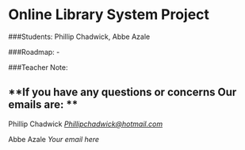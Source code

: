 # **Online Library System Project**

###Students: Phillip Chadwick, Abbe Azale

###Roadmap:
    -

###Teacher Note:



## **If you have any questions or concerns Our emails are: **

Phillip Chadwick
*Phillipchadwick@hotmail.com*

Abbe Azale
*Your email here*
